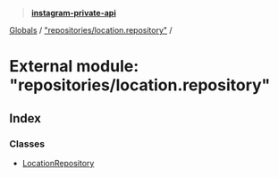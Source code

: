 > **[instagram-private-api](../README.md)**

[Globals](../globals.md) / ["repositories/location.repository"](_repositories_location_repository_.md) /

# External module: "repositories/location.repository"

## Index

### Classes

* [LocationRepository](../classes/_repositories_location_repository_.locationrepository.md)